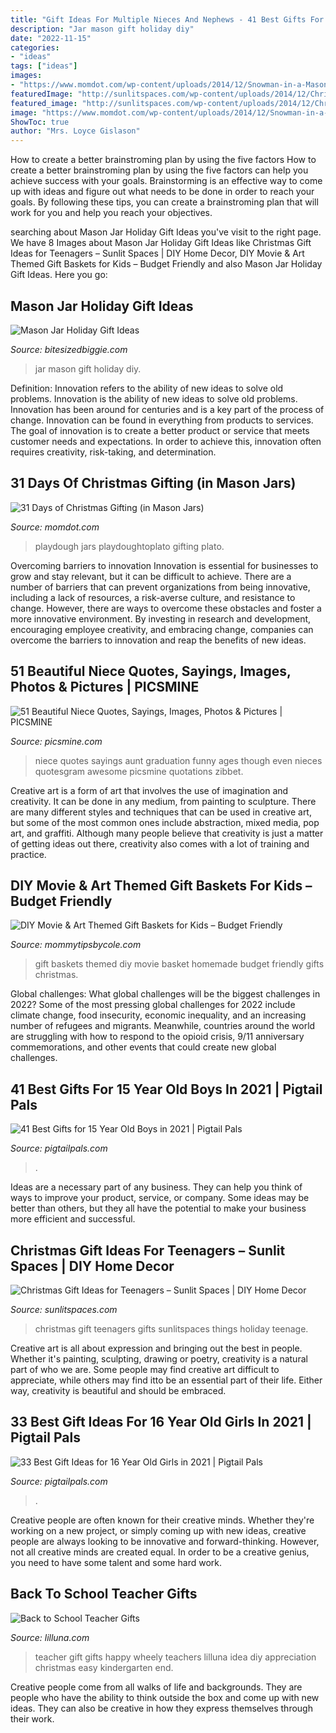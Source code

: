 ```yaml
---
title: "Gift Ideas For Multiple Nieces And Nephews - 41 Best Gifts For 15 Year Old Boys In 2021"
description: "Jar mason gift holiday diy"
date: "2022-11-15"
categories:
- "ideas"
tags: ["ideas"]
images:
- "https://www.momdot.com/wp-content/uploads/2014/12/Snowman-in-a-Mason-Jar-750x1024.jpg"
featuredImage: "http://sunlitspaces.com/wp-content/uploads/2014/12/Christmas-Gift-Ideas-for-Teenagers-1.jpg"
featured_image: "http://sunlitspaces.com/wp-content/uploads/2014/12/Christmas-Gift-Ideas-for-Teenagers-1.jpg"
image: "https://www.momdot.com/wp-content/uploads/2014/12/Snowman-in-a-Mason-Jar-750x1024.jpg"
ShowToc: true
author: "Mrs. Loyce Gislason"
---
```



How to create a better brainstroming plan by using the five factors
How to create a better brainstroming plan by using the five factors can help you achieve success with your goals. Brainstorming is an effective way to come up with ideas and figure out what needs to be done in order to reach your goals. By following these tips, you can create a brainstroming plan that will work for you and help you reach your objectives.

	

		
searching about Mason Jar Holiday Gift Ideas you've visit to the right page. We have 8 Images about Mason Jar Holiday Gift Ideas like Christmas Gift Ideas for Teenagers – Sunlit Spaces | DIY Home Decor, DIY Movie &amp; Art Themed Gift Baskets for Kids – Budget Friendly and also Mason Jar Holiday Gift Ideas. Here you go:
		
    
## Mason Jar Holiday Gift Ideas

<img loading=lazy src="http://bitesizedbiggie.com/wp-content/uploads/2015/12/DIY-Mason-Jar-Gift-Ideas-all-easily-DIY-able.jpg" onerror="this.onerror=null;this.src='https://tse4.mm.bing.net/th?id=OIP.5TqG8-GsPdFihA0RBHLDdwHaKt&amp;pid=15.1';" alt="Mason Jar Holiday Gift Ideas">

_Source: bitesizedbiggie.com_

>jar mason gift holiday diy. 

	

Definition: Innovation refers to the ability of new ideas to solve old problems.
Innovation is the ability of new ideas to solve old problems. Innovation has been around for centuries and is a key part of the process of change. Innovation can be found in everything from products to services. The goal of innovation is to create a better product or service that meets customer needs and expectations. In order to achieve this, innovation often requires creativity, risk-taking, and determination.

    
## 31 Days Of Christmas Gifting (in Mason Jars)

<img loading=lazy src="https://www.momdot.com/wp-content/uploads/2014/12/Snowman-in-a-Mason-Jar-750x1024.jpg" onerror="this.onerror=null;this.src='https://tse1.mm.bing.net/th?id=OIP.kD1M5s81FFjbVCTjkvTZrwHaKH&amp;pid=15.1';" alt="31 Days of Christmas Gifting (in Mason Jars)">

_Source: momdot.com_

>playdough jars playdoughtoplato gifting plato. 

	

Overcoming barriers to innovation
Innovation is essential for businesses to grow and stay relevant, but it can be difficult to achieve. There are a number of barriers that can prevent organizations from being innovative, including a lack of resources, a risk-averse culture, and resistance to change.
However, there are ways to overcome these obstacles and foster a more innovative environment. By investing in research and development, encouraging employee creativity, and embracing change, companies can overcome the barriers to innovation and reap the benefits of new ideas.

    
## 51 Beautiful Niece Quotes, Sayings, Images, Photos &amp; Pictures | PICSMINE

<img loading=lazy src="https://i2.wp.com/picsmine.com/wp-content/uploads/2017/04/Niece-Quotes-to-my-niece-even-though-our-ages-.png?resize=803%2C600" onerror="this.onerror=null;this.src='https://tse3.mm.bing.net/th?id=OIP.dR6EfRPTGJVlIK2SQl0VwgHaFi&amp;pid=15.1';" alt="51 Beautiful Niece Quotes, Sayings, Images, Photos &amp; Pictures | PICSMINE">

_Source: picsmine.com_

>niece quotes sayings aunt graduation funny ages though even nieces quotesgram awesome picsmine quotations zibbet. 

	

Creative art is a form of art that involves the use of imagination and creativity. It can be done in any medium, from painting to sculpture. There are many different styles and techniques that can be used in creative art, but some of the most common ones include abstraction, mixed media, pop art, and graffiti. Although many people believe that creativity is just a matter of getting ideas out there, creativity also comes with a lot of training and practice.

    
## DIY Movie &amp; Art Themed Gift Baskets For Kids – Budget Friendly

<img loading=lazy src="http://mommytipsbycole.com/wp-content/uploads/2013/12/photo-2.jpg" onerror="this.onerror=null;this.src='https://tse4.mm.bing.net/th?id=OIP.1mC9y2RZ4q9jE-a-b-h4ZAHaHa&amp;pid=15.1';" alt="DIY Movie &amp; Art Themed Gift Baskets for Kids – Budget Friendly">

_Source: mommytipsbycole.com_

>gift baskets themed diy movie basket homemade budget friendly gifts christmas. 

	

Global challenges: What global challenges will be the biggest challenges in 2022?
Some of the most pressing global challenges for 2022 include climate change, food insecurity, economic inequality, and an increasing number of refugees and migrants. Meanwhile, countries around the world are struggling with how to respond to the opioid crisis, 9/11 anniversary commemorations, and other events that could create new global challenges.

    
## 41 Best Gifts For 15 Year Old Boys In 2021 | Pigtail Pals

<img loading=lazy src="https://pigtailpals.com/wp-content/uploads/2019/06/Gift-Ideas-for-15-Year-Old-Boys.png" onerror="this.onerror=null;this.src='https://tse2.mm.bing.net/th?id=OIP.OuhA4qiNbGoN4nE23LerJgHaMW&amp;pid=15.1';" alt="41 Best Gifts for 15 Year Old Boys in 2021 | Pigtail Pals">

_Source: pigtailpals.com_

>. 

	

Ideas are a necessary part of any business. They can help you think of ways to improve your product, service, or company. Some ideas may be better than others, but they all have the potential to make your business more efficient and successful.

    
## Christmas Gift Ideas For Teenagers – Sunlit Spaces | DIY Home Decor

<img loading=lazy src="http://sunlitspaces.com/wp-content/uploads/2014/12/Christmas-Gift-Ideas-for-Teenagers-1.jpg" onerror="this.onerror=null;this.src='https://tse3.mm.bing.net/th?id=OIP.1dRv-V7KtVJvjy8L5Xy0gAHaLH&amp;pid=15.1';" alt="Christmas Gift Ideas for Teenagers – Sunlit Spaces | DIY Home Decor">

_Source: sunlitspaces.com_

>christmas gift teenagers gifts sunlitspaces things holiday teenage. 

	

Creative art is all about expression and bringing out the best in people. Whether it's painting, sculpting, drawing or poetry, creativity is a natural part of who we are. Some people may find creative art difficult to appreciate, while others may find itto be an essential part of their life. Either way, creativity is beautiful and should be embraced.

    
## 33 Best Gift Ideas For 16 Year Old Girls In 2021 | Pigtail Pals

<img loading=lazy src="https://pigtailpals.com/wp-content/uploads/2018/12/16-Year-Old-Girl-Gifts.png" onerror="this.onerror=null;this.src='https://tse1.mm.bing.net/th?id=OIP.O8Hk-EkUnIHCvnGqcqts5AHaMW&amp;pid=15.1';" alt="33 Best Gift Ideas for 16 Year Old Girls in 2021 | Pigtail Pals">

_Source: pigtailpals.com_

>. 

	

Creative people are often known for their creative minds. Whether they're working on a new project, or simply coming up with new ideas, creative people are always looking to be innovative and forward-thinking. However, not all creative minds are created equal. In order to be a creative genius, you need to have some talent and some hard work.

    
## Back To School Teacher Gifts

<img loading=lazy src="http://lilluna.com/wp-content/uploads/2013/08/Im-WHEELY-Happy-Yourre-My-Teacher-Gift-Idea.-Free-prints-on-lilluna.com-.jpg" onerror="this.onerror=null;this.src='https://tse3.mm.bing.net/th?id=OIP.1ts03e0SqNY8mmT9VaFlYgHaLF&amp;pid=15.1';" alt="Back to School Teacher Gifts">

_Source: lilluna.com_

>teacher gift gifts happy wheely teachers lilluna idea diy appreciation christmas easy kindergarten end. 

	

Creative people come from all walks of life and backgrounds. They are people who have the ability to think outside the box and come up with new ideas. They can also be creative in how they express themselves through their work.

